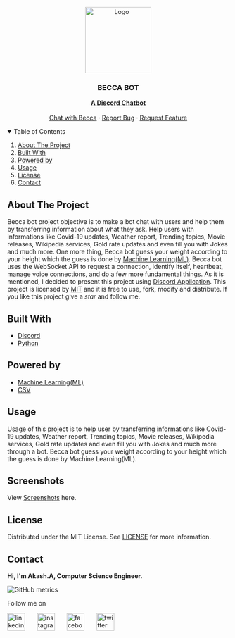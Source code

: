 <!-- PROJECT LOGO -->
<p align="center">
  <img src="https://github.com/Akash-Peace/ML-CHATBOT/blob/master/beccaboticon.png" alt="Logo" width="150" height="150">
  <h3 align="center">BECCA BOT</h3>
  <p align="center">
    <a href="https://discord.com/"><strong>A Discord Chatbot</strong></a>
    <br />
    <br />
    <a href="https://discord.gg/aWwZDR8MVm">Chat with Becca</a>
    ·
    <a href="https://github.com/Akash-Peace/ML-CHATBOT/issues">Report Bug</a>
    ·
    <a href="https://github.com/Akash-Peace/ML-CHATBOT/issues">Request Feature</a>
  </p>
</p>



<!-- TABLE OF CONTENTS -->
<details open="open">
  <summary>Table of Contents</summary>
  <ol>
    <li><a href="#about-the-project">About The Project</a></li>
    <li><a href="#built-with">Built With</a></li>
    <li><a href="#powered-by">Powered by</a></li>
    <li><a href="#usage">Usage</a></li>
    <li><a href="#license">License</a></li>
    <li><a href="#contact">Contact</a></li>
  </ol>
</details>



<!-- ABOUT THE PROJECT -->
## About The Project

Becca bot project objective is to make a bot chat with users and help them by transferring information about what they ask. Help users with informations like Covid-19 updates, Weather report, Trending topics, Movie releases, Wikipedia services, Gold rate updates and even fill you with Jokes and much more. One more thing, Becca bot guess your weight according to your height which the guess is done by [Machine Learning(ML)](https://en.wikipedia.org/wiki/Machine_learning).  Becca bot uses the WebSocket API to request a connection, identify itself, heartbeat, manage voice connections, and do a few more fundamental things. As it is mentioned, I decided to present this project using [Discord Application](https://discord.com/). This project is licensed by [MIT](https://github.com/Akash-Peace/ML-CHATBOT/blob/master/LICENSE) and it is free to use, fork, modify and distribute. If you like this project give a _star_ and follow me.

## Built With

* [Discord](https://discord.com/)
* [Python](https://www.python.org/)


## Powered by

* [Machine Learning(ML)](https://en.wikipedia.org/wiki/Machine_learning)
* [CSV](https://www.kaggle.com/mustafaali96/weight-height)



<!-- USAGE EXAMPLES -->
## Usage

Usage of this project is to help user by transferring informations like Covid-19 updates, Weather report, Trending topics, Movie releases, Wikipedia services, Gold rate updates and even fill you with Jokes and much more through a bot. Becca bot guess your weight according to your height which the guess is done by Machine Learning(ML).


## Screenshots

View [Screenshots](https://github.com/Akash-Peace/ML-CHATBOT/tree/master/Screenshots) here.


<!-- LICENSE -->
## License

Distributed under the MIT License. See [LICENSE](https://github.com/Akash-Peace/ML-CHATBOT/blob/master/LICENSE) for more information.



<!-- CONTACT -->
## Contact

<strong>Hi, I'm Akash.A, Computer Science Engineer.</strong>

![GitHub metrics](https://metrics.lecoq.io/Akash-Peace)  

Follow me on

[<img src='https://www.flaticon.com/svg/vstatic/svg/2111/2111499.svg?token=exp=1610696060~hmac=35350200c6845ba7e4ef4f61f3d4823b' alt='linkedin' height='40'>](https://www.linkedin.com/in/akash-cse-2000/) &nbsp; &nbsp; &nbsp; [<img src='https://www.flaticon.com/svg/vstatic/svg/733/733558.svg?token=exp=1610696116~hmac=9e599762d0e087f2121e57eebe3dbd33' alt='instagram' height='40'>](https://www.instagram.com/akash.a.2020) &nbsp; &nbsp; &nbsp; [<img src='https://www.flaticon.com/svg/vstatic/svg/733/733549.svg?token=exp=1610696177~hmac=0cbb10b32e76a5a7c27081fdfcc5934b' alt='facebook' height='40'>](https://www.facebook.com/profile.php?id=100061841000593) &nbsp; &nbsp; &nbsp; [<img src='https://www.flaticon.com/svg/vstatic/svg/733/733579.svg?token=exp=1610696220~hmac=f0d38f94bd640fbd4e774754e1a0fa0f' alt='twitter' height='40'>](https://twitter.com/AkashA53184506)  

